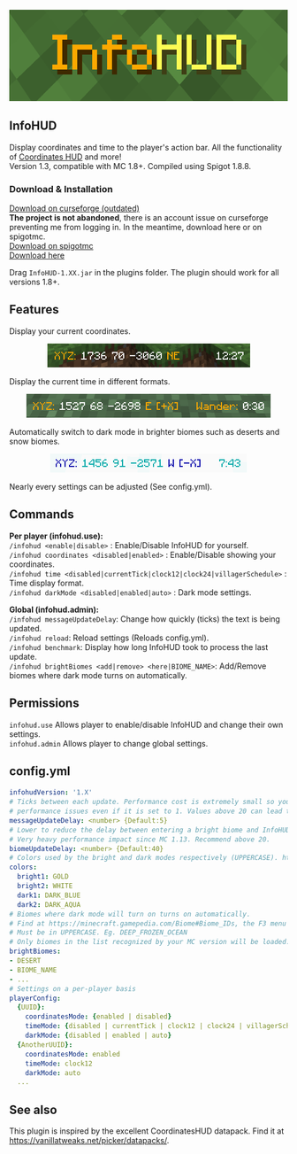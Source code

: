 <p align="center"><img src="/img/thumbnailRect.png"></p>

## InfoHUD
Display coordinates and time to the player's action bar. All the functionality of <a href="https://vanillatweaks.net/picker/datapacks/.">Coordinates HUD</a> and more! \
Version 1.3, compatible with MC 1.8+. Compiled using Spigot 1.8.8.

### Download & Installation

<a href="https://dev.bukkit.org/projects/infohud">Download on curseforge (outdated)</a> \
**The project is not abandoned**, there is an account issue on curseforge preventing me from logging in. In the meantime, download here or on spigotmc. \
<a href="https://www.spigotmc.org/resources/infohud.83844/">Download on spigotmc</a> \
<a href="https://github.com/RoverIsADog/InfoHUD/tree/master/past%20releases">Download here</a>

Drag `InfoHUD-1.XX.jar` in the plugins folder. The plugin should work for all versions 1.8+.

## Features
Display your current coordinates.
<p align="center"><img src="/img/banner.png"></p>
Display the current time in different formats.
<p align="center"><img src="/img/villagerTime.png"></p>
Automatically switch to dark mode in brighter biomes such as deserts and snow biomes.
<p align="center"><img src="/img/darkMode.png"></p>
Nearly every settings can be adjusted (See config.yml).

## Commands
**Per player (infohud.use):**\
`/infohud <enable|disable>` : Enable/Disable InfoHUD for yourself.\
`/infohud coordinates <disabled|enabled>` : Enable/Disable showing your coordinates.\
`/infohud time <disabled|currentTick|clock12|clock24|villagerSchedule>` : Time display format. \
`/infohud darkMode <disabled|enabled|auto>` : Dark mode settings.

**Global (infohud.admin):**\
`/infohud messageUpdateDelay`: Change how quickly (ticks) the text is being updated.\
`/infohud reload`: Reload settings (Reloads config.yml).\
`/infohud benchmark`: Display how long InfoHUD took to process the last update.\
`/infohud brightBiomes <add|remove> <here|BIOME_NAME>`: Add/Remove biomes where dark mode turns on automatically.

## Permissions
`infohud.use` Allows player to enable/disable InfoHUD and change their own settings.\
`infohud.admin` Allows player to change global settings.

## config.yml
```yaml
infohudVersion: '1.X'
# Ticks between each update. Performance cost is extremely small so you are unlikely to run into any
# performance issues even if it is set to 1. Values above 20 can lead to the message fading.
messageUpdateDelay: <number> {Default:5}
# Lower to reduce the delay between entering a bright biome and InfoHUD changing colors. 
# Very heavy performance impact since MC 1.13. Recommend above 20.
biomeUpdateDelay: <number> {Default:40}
# Colors used by the bright and dark modes respectively (UPPERCASE). https://minecraft.gamepedia.com/Formatting_codes
colors:
  bright1: GOLD
  bright2: WHITE
  dark1: DARK_BLUE
  dark2: DARK_AQUA
# Biomes where dark mode will turn on turns on automatically.
# Find at https://minecraft.gamepedia.com/Biome#Biome_IDs, the F3 menu or use /infohud biome add
# Must be in UPPERCASE. Eg. DEEP_FROZEN_OCEAN
# Only biomes in the list recognized by your MC version will be loaded.
brightBiomes:
- DESERT
- BIOME_NAME
- ...
# Settings on a per-player basis
playerConfig:
  {UUID}:
    coordinatesMode: {enabled | disabled}
    timeMode: {disabled | currentTick | clock12 | clock24 | villagerSchedule}
    darkMode: {disabled | enabled | auto}
  {AnotherUUID}:
    coordinatesMode: enabled
    timeMode: clock12
    darkMode: auto
  ...
```

## See also
This plugin is inspired by the excellent CoordinatesHUD datapack. Find it at https://vanillatweaks.net/picker/datapacks/.